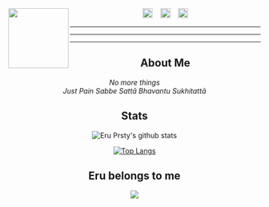 <img src="https://raw.githubusercontent.com/riskyprsty/eruprsty/main/eru.jpg" width="120" height="120" align="left">

<center>
<a href="https://www.facebook.com/eru.prsty.1"><img src="https://image.flaticon.com/icons/svg/174/174848.svg" alt="alt text" width="20" height="20"></a>      &nbsp;&nbsp;   <a href="https://instagram.com/eru.prsty"><img src="https://image.flaticon.com/icons/svg/174/174855.svg" alt="alt text" width="20" height="20"></a>
 &nbsp;&nbsp; 
<a href="https://pinterest.com/eruprsty"><img src="https://image.flaticon.com/icons/svg/174/174863.svg" alt="alt text" width="20" height="20"></a>



___
___
___
## **About Me**

_No more things_
<br>
_Just Pain_
_Sabbe Sattā Bhavantu Sukhitattā_

## **Stats**
![Eru Prsty's github stats](https://github-readme-stats.vercel.app/api?username=eruprsty&theme=blueberry&show_icons=true&count_private=true)

[![Top Langs](https://github-readme-stats.vercel.app/api/top-langs/?username=eruprsty&layout=compact&theme=radical)](https://github.com/eruprsty)

## **Eru belongs to me**
<img src="https://raw.githubusercontent.com/riskyprsty/eruprsty/main/mine.jpg" align="center">
